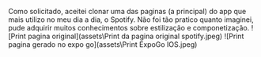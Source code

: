 Como solicitado, aceitei clonar uma das paginas (a principal) do app que mais utilizo no meu dia a dia, o Spotify.
Não foi tão pratico quanto imaginei, pude adquirir muitos conhecimentos sobre estilização e componetização.
![Print pagina original](assets\Print da pagina original spotify.jpeg)
![Print pagina gerado no expo go](assets\Print ExpoGo IOS.jpeg)

